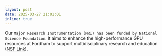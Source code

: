 ```yaml
---
layout: post
date: 2025-03-27 21:01:01
inline: true
---
```

Our `Major Research Instrumentation (MRI) has been funded by National Science Foundation`. It aims to enhance the high-performance GPU resources at Fordham to support multidisciplinary research and education ([NSF Link](https://www.nsf.gov/awardsearch/showAward?AWD_ID=2408229)).